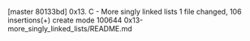 [master 80133bd] 0x13. C - More singly linked lists
 1 file changed, 106 insertions(+)
 create mode 100644 0x13-more_singly_linked_lists/README.md
